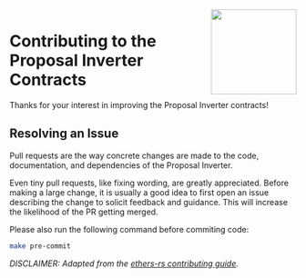 <img align="right" width="150" height="150" top="100" src="./assets/logo.png">

# Contributing to the Proposal Inverter Contracts

Thanks for your interest in improving the Proposal Inverter contracts!

## Resolving an Issue

Pull requests are the way concrete changes are made to the code, documentation,
and dependencies of the Proposal Inverter.

Even tiny pull requests, like fixing wording, are greatly appreciated.
Before making a large change, it is usually a good idea to first open an issue
describing the change to solicit feedback and guidance. This will increase the
likelihood of the PR getting merged.

Please also run the following command before commiting code:

```bash
make pre-commit
```

_DISCLAIMER: Adapted from the [ethers-rs contributing guide](https://github.com/gakonst/ethers-rs/blob/master/CONTRIBUTING.md)._
